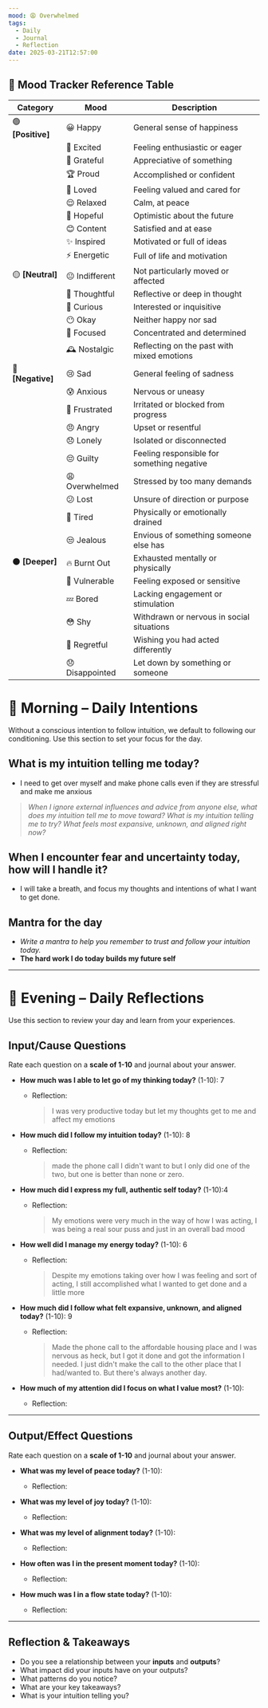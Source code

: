 ```yaml
---
mood: 😩 Overwhelmed
tags:
  - Daily
  - Journal
  - Reflection
date: 2025-03-21T12:57:00
---
```

## 🧠 Mood Tracker Reference Table

| Category          | Mood            | Description                                |
| ----------------- | --------------- | ------------------------------------------ |
| 🟢 **[Positive]** | 😀 Happy        | General sense of happiness                 |
|                   | 🤩 Excited      | Feeling enthusiastic or eager              |
|                   | 🙏 Grateful     | Appreciative of something                  |
|                   | 🏆 Proud        | Accomplished or confident                  |
|                   | 💖 Loved        | Feeling valued and cared for               |
|                   | 😌 Relaxed      | Calm, at peace                             |
|                   | 🌈 Hopeful      | Optimistic about the future                |
|                   | 😊 Content      | Satisfied and at ease                      |
|                   | ✨ Inspired      | Motivated or full of ideas                 |
|                   | ⚡ Energetic     | Full of life and motivation                |
| 🟡 **[Neutral]**  | 😐 Indifferent  | Not particularly moved or affected         |
|                   | 🤔 Thoughtful   | Reflective or deep in thought              |
|                   | 🧐 Curious      | Interested or inquisitive                  |
|                   | 😶 Okay         | Neither happy nor sad                      |
|                   | 🎯 Focused      | Concentrated and determined                |
|                   | 🕰️ Nostalgic   | Reflecting on the past with mixed emotions |
| 🔴 **[Negative]** | 😢 Sad          | General feeling of sadness                 |
|                   | 😰 Anxious      | Nervous or uneasy                          |
|                   | 😤 Frustrated   | Irritated or blocked from progress         |
|                   | 😠 Angry        | Upset or resentful                         |
|                   | 😞 Lonely       | Isolated or disconnected                   |
|                   | 😔 Guilty       | Feeling responsible for something negative |
|                   | 😩 Overwhelmed  | Stressed by too many demands               |
|                   | 😕 Lost         | Unsure of direction or purpose             |
|                   | 🥱 Tired        | Physically or emotionally drained          |
|                   | 😒 Jealous      | Envious of something someone else has      |
| ⚫ **[Deeper]**    | 🔥 Burnt Out    | Exhausted mentally or physically           |
|                   | 🫣 Vulnerable   | Feeling exposed or sensitive               |
|                   | 💤 Bored        | Lacking engagement or stimulation          |
|                   | 😳 Shy          | Withdrawn or nervous in social situations  |
|                   | 😬 Regretful    | Wishing you had acted differently          |
|                   | 😞 Disappointed | Let down by something or someone           |

# 🌅 Morning – Daily Intentions
Without a conscious intention to follow intuition, we default to following our conditioning. Use this section to set your focus for the day.

## **What is my intuition telling me today?**
- I need to get over myself and make phone calls even if they are stressful and make me anxious

> *When I ignore external influences and advice from anyone else, what does my intuition tell me to move toward? What is my intuition telling me to try? What feels most expansive, unknown, and aligned right now?*

## **When I encounter fear and uncertainty today, how will I handle it?**
- I will take a breath, and focus my thoughts and intentions of what I want to get done.

## **Mantra for the day**
- *Write a mantra to help you remember to trust and follow your intuition today.*
- __The hard work I do today builds my future self__ 

---

# 🌙 Evening – Daily Reflections
Use this section to review your day and learn from your experiences.

## **Input/Cause Questions**  
Rate each question on a **scale of 1-10** and journal about your answer.

- **How much was I able to let go of my thinking today?** (1-10):  7
  - Reflection: 
    >I was very productive today but let my thoughts get to me and affect my emotions

- **How much did I follow my intuition today?** (1-10):  8
  - Reflection: 
     >made the phone call I didn't want to but I only did one of the two, but one is better than none or zero.

- **How much did I express my full, authentic self today?** (1-10):4  
  - Reflection: 
    >My emotions were very much in the way of how I was acting, I was being a real sour puss and just in an overall bad mood

- **How well did I manage my energy today?** (1-10):  6
  - Reflection: 
    >Despite my emotions taking over how I was feeling and sort of acting, I still accomplished what I wanted to get done and a little more

- **How much did I follow what felt expansive, unknown, and aligned today?** (1-10):  9
  - Reflection: 
    >Made the phone call to the affordable housing place and I was nervous as heck, but I got it done and got the information I needed. I just didn't make the call to the other place that I had/wanted to. But there's always another day.

- **How much of my attention did I focus on what I value most?** (1-10):  
  - Reflection: 

---

## **Output/Effect Questions**  
Rate each question on a **scale of 1-10** and journal about your answer.

- **What was my level of peace today?** (1-10):  
  - Reflection: 

- **What was my level of joy today?** (1-10):  
  - Reflection: 

- **What was my level of alignment today?** (1-10):  
  - Reflection: 

- **How often was I in the present moment today?** (1-10):  
  - Reflection: 

- **How much was I in a flow state today?** (1-10):  
  - Reflection: 

---

## **Reflection & Takeaways**  
- Do you see a relationship between your **inputs** and **outputs**?  
- What impact did your inputs have on your outputs?  
- What patterns do you notice?  
- What are your key takeaways?  
- What is your intuition telling you?  
